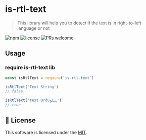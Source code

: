 # is-rtl-text
> This library will help you to detect if the text is in right-to-left language or not

[![npm](https://img.shields.io/badge/npm-0.0.2-blue)](https://www.npmjs.com/package/is-rtl-text)
[![license](https://img.shields.io/badge/license-MIT-green)](https://github.com/codeeshop-oc/is-rtl-text/blob/main/LICENSE)
[![PRs welcome](https://img.shields.io/badge/PRs-welcome-ff69b4.svg)](https://github.com/codeeshop-oc/is-rtl-text/issues?&q=is%3Aissue+is%3Aopen)


## Usage

### require is-rtl-text lib
```js
const isRtlText = require('is-rtl-text')
```

```js
isRtlText('Text String')
// false
```

```js
isRtlText('test Urduہیلو')
// true
```

## 🔖 License

This software is licensed under the [MIT](https://github.com/codeeshop-oc/is-rtl-text/blob/main/LICENSE).
